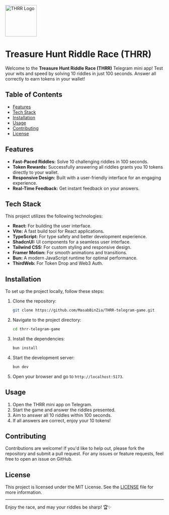 <p align="">
  <img src="https://github.com/user-attachments/assets/f33cae51-6ce8-4ecb-b8f3-72baec1015e5" alt="THRR Logo" width="100" height="100">
</p>


# Treasure Hunt Riddle Race (THRR)

Welcome to the **Treasure Hunt Riddle Race (THRR)** Telegram mini app! Test your wits and speed by solving 10 riddles in just 100 seconds. Answer all correctly to earn tokens in your wallet!

## Table of Contents

- [Features](#features)
- [Tech Stack](#tech-stack)
- [Installation](#installation)
- [Usage](#usage)
- [Contributing](#contributing)
- [License](#license)

## Features

- **Fast-Paced Riddles:** Solve 10 challenging riddles in 100 seconds.
- **Token Rewards:** Successfully answering all riddles grants you 10 tokens directly to your wallet.
- **Responsive Design:** Built with a user-friendly interface for an engaging experience.
- **Real-Time Feedback:** Get instant feedback on your answers.

## Tech Stack

This project utilizes the following technologies:

- **React:** For building the user interface.
- **Vite:** A fast build tool for React applications.
- **TypeScript:** For type safety and better development experience.
- **ShadcnUI:** UI components for a seamless user interface.
- **Tailwind CSS:** For custom styling and responsive design.
- **Framer Motion:** For smooth animations and transitions.
- **Bun:** A modern JavaScript runtime for optimal performance.
- **ThirdWeb:** For Token Drop and Web3 Auth.

## Installation

To set up the project locally, follow these steps:

1. Clone the repository:

   ```bash
   git clone https://github.com/MasabBinZia/THRR-telegram-game.git
   ```

2. Navigate to the project directory:

   ```bash
   cd thrr-telegram-game
   ```

3. Install the dependencies:

   ```bash
   bun install
   ```

4. Start the development server:

   ```bash
   bun dev
   ```

5. Open your browser and go to `http://localhost:5173`.

## Usage

1. Open the THRR mini app on Telegram.
2. Start the game and answer the riddles presented.
3. Aim to answer all 10 riddles within 100 seconds.
4. If all answers are correct, enjoy your 10 tokens!

## Contributing

Contributions are welcome! If you'd like to help out, please fork the repository and submit a pull request. For any issues or feature requests, feel free to open an issue on GitHub.

## License

This project is licensed under the MIT License. See the [LICENSE](LICENSE) file for more information.

---

Enjoy the race, and may your riddles be sharp! 🏆✨
